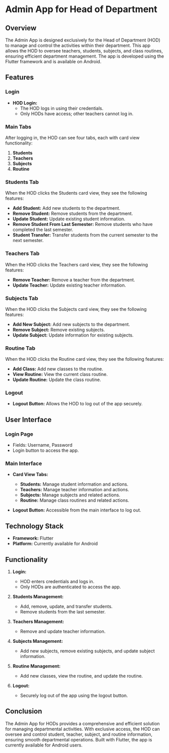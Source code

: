 # Admin App for Head of Department

## Overview
The Admin App is designed exclusively for the Head of Department (HOD) to manage and control the activities within their department. This app allows the HOD to oversee teachers, students, subjects, and class routines, ensuring efficient department management. The app is developed using the Flutter framework and is available on Android.

## Features

### Login
- **HOD Login:**
    - The HOD logs in using their credentials.
    - Only HODs have access; other teachers cannot log in.

### Main Tabs
After logging in, the HOD can see four tabs, each with card view functionality:

1. **Students**
2. **Teachers**
3. **Subjects**
4. **Routine**

### Students Tab
When the HOD clicks the Students card view, they see the following features:
- **Add Student:** Add new students to the department.
- **Remove Student:** Remove students from the department.
- **Update Student:** Update existing student information.
- **Remove Student From Last Semester:** Remove students who have completed the last semester.
- **Student Transfer:** Transfer students from the current semester to the next semester.

### Teachers Tab
When the HOD clicks the Teachers card view, they see the following features:
- **Remove Teacher:** Remove a teacher from the department.
- **Update Teacher:** Update existing teacher information.

### Subjects Tab
When the HOD clicks the Subjects card view, they see the following features:
- **Add New Subject:** Add new subjects to the department.
- **Remove Subject:** Remove existing subjects.
- **Update Subject:** Update information for existing subjects.

### Routine Tab
When the HOD clicks the Routine card view, they see the following features:
- **Add Class:** Add new classes to the routine.
- **View Routine:** View the current class routine.
- **Update Routine:** Update the class routine.

### Logout
- **Logout Button:** Allows the HOD to log out of the app securely.

## User Interface
### Login Page
- Fields: Username, Password
- Login button to access the app.

### Main Interface
- **Card View Tabs:**
    - **Students:** Manage student information and actions.
    - **Teachers:** Manage teacher information and actions.
    - **Subjects:** Manage subjects and related actions.
    - **Routine:** Manage class routines and related actions.

- **Logout Button:** Accessible from the main interface to log out.

## Technology Stack
- **Framework:** Flutter
- **Platform:** Currently available for Android

## Functionality
1. **Login:**
    - HOD enters credentials and logs in.
    - Only HODs are authenticated to access the app.

2. **Students Management:**
    - Add, remove, update, and transfer students.
    - Remove students from the last semester.

3. **Teachers Management:**
    - Remove and update teacher information.

4. **Subjects Management:**
    - Add new subjects, remove existing subjects, and update subject information.

5. **Routine Management:**
    - Add new classes, view the routine, and update the routine.

6. **Logout:**
    - Securely log out of the app using the logout button.

## Conclusion
The Admin App for HODs provides a comprehensive and efficient solution for managing departmental activities. With exclusive access, the HOD can oversee and control student, teacher, subject, and routine information, ensuring smooth departmental operations. Built with Flutter, the app is currently available for Android users.
